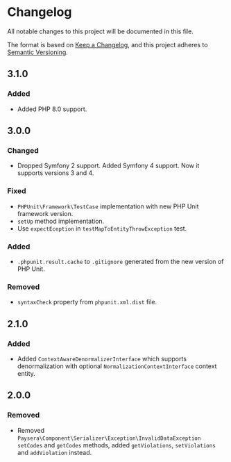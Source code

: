 # Changelog
All notable changes to this project will be documented in this file.

The format is based on [Keep a Changelog](https://keepachangelog.com/en/1.0.0/),
and this project adheres to [Semantic Versioning](https://semver.org/spec/v2.0.0.html).

## 3.1.0
### Added
- Added PHP 8.0 support.

## 3.0.0
### Changed
- Dropped Symfony 2 support. Added Symfony 4 support. Now it supports versions 3 and 4.

### Fixed
- `PHPUnit\Framework\TestCase` implementation with new PHP Unit framework version.
- `setUp` method implementation.
- Use `expectEception` in `testMapToEntityThrowException` test.

### Added
- `.phpunit.result.cache` to `.gitignore` generated from the new version of PHP Unit.

### Removed
- `syntaxCheck` property from `phpunit.xml.dist` file.

## 2.1.0
### Added
- Added `ContextAwareDenormalizerInterface` which supports denormalization with optional `NormalizationContextInterface`
context entity.

## 2.0.0
### Removed
- Removed `Paysera\Component\Serializer\Exception\InvalidDataException` `setCodes` and `getCodes` methods,
  added `getViolations`, `setViolations` and `addViolation` instead.
